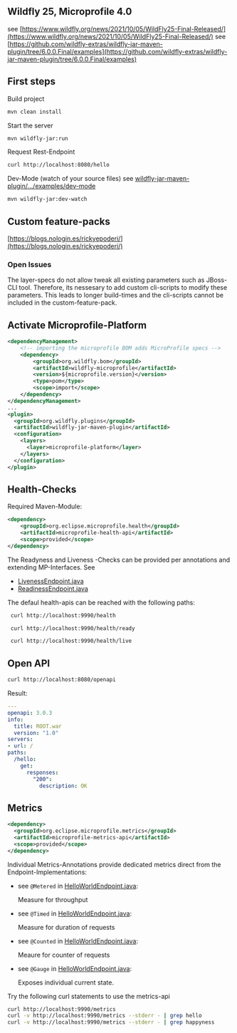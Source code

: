 Wildfly 25, Microprofile 4.0
----------------------------
see [https://www.wildfly.org/news/2021/10/05/WildFly25-Final-Released/](https://www.wildfly.org/news/2021/10/05/WildFly25-Final-Released/)
see [https://github.com/wildfly-extras/wildfly-jar-maven-plugin/tree/6.0.0.Final/examples](https://github.com/wildfly-extras/wildfly-jar-maven-plugin/tree/6.0.0.Final/examples)

First steps
--------------
Build project
```bash
mvn clean install
```

Start the server
```bash
mvn wildfly-jar:run
```

Request Rest-Endpoint
```bash
curl http://localhost:8080/hello
```

Dev-Mode (watch of your source files)
see [wildfly-jar-maven-plugin/.../examples/dev-mode](https://github.com/wildfly-extras/wildfly-jar-maven-plugin/tree/master/examples/dev-mode)
```bash
mvn wildfly-jar:dev-watch
```

Custom feature-packs
--------------------
[https://blogs.nologin.es/rickyepoderi/](https://blogs.nologin.es/rickyepoderi/)

### Open Issues

The layer-specs do not allow tweak all existing parameters such as JBoss-CLI tool.
Therefore, its nessesary to add custom cli-scripts to modify these parameters.
This leads to longer build-times and the cli-scripts cannot be included in the custom-feature-pack.

Activate Microprofile-Platform
------------------------------
```xml
<dependencyManagement>
    <!-- importing the microprofile BOM adds MicroProfile specs -->
    <dependency>
        <groupId>org.wildfly.bom</groupId>
        <artifactId>wildfly-microprofile</artifactId>
        <version>${microprofile.version}</version>
        <type>pom</type>
        <scope>import</scope>
    </dependency>
</dependencyManagement>
...
<plugin>
  <groupId>org.wildfly.plugins</groupId>
  <artifactId>wildfly-jar-maven-plugin</artifactId>
  <configuration>
    <layers>
      <layer>microprofile-platform</layer>
    </layers>
  </configuration>
</plugin>
```

Health-Checks
-------------
Required Maven-Module:
```xml
<dependency>
    <groupId>org.eclipse.microprofile.health</groupId>
    <artifactId>microprofile-health-api</artifactId>
    <scope>provided</scope>
</dependency>
```

The Readyness and Liveness -Checks can be provided per annotations and extending MP-Interfaces. See
* [LivenessEndpoint.java](src/main/java/com/baloise/codecamp/wildfly/LivenessEndpoint.java)
* [ReadinessEndpoint.java](src/main/java/com/baloise/codecamp/poc/mp/ReadynessEndpoint.java)

The defaul health-apis can be reached with the following paths:
```bash
 curl http://localhost:9990/health
```
```bash
 curl http://localhost:9990/health/ready
```
```bash
 curl http://localhost:9990/health/live
```

Open API
--------
```bash
curl http://localhost:8080/openapi
```
Result:
```yaml
---
openapi: 3.0.3
info:
  title: ROOT.war
  version: "1.0"
servers:
- url: /
paths:
  /hello:
    get:
      responses:
        "200":
          description: OK
```

Metrics
-------
```xml
<dependency>
  <groupId>org.eclipse.microprofile.metrics</groupId>
  <artifactId>microprofile-metrics-api</artifactId>
  <scope>provided</scope>
</dependency>
```

Individual Metrics-Annotations provide dedicated metrics direct from the Endpoint-Implementations:
* see `@Metered` in [HelloWorldEndpoint.java](src/main/java/com/baloise/codecamp/wildfly/HelloWorldEndpoint.java):
  
  Measure for throughput
  
* see `@Timed` in [HelloWorldEndpoint.java](src/main/java/com/baloise/codecamp/wildfly/HelloWorldEndpoint.java):
  
  Measure for duration of requests
  
* see `@Counted` in [HelloWorldEndpoint.java](src/main/java/com/baloise/codecamp/wildfly/HelloWorldEndpoint.java):
  
  Meaure for counter of requests
  
* see `@Gauge` in [HelloWorldEndpoint.java](src/main/java/com/baloise/codecamp/wildfly/HelloWorldEndpoint.java):
  
  Exposes individual current state. 

Try the following curl statements to use the metrics-api
```bash
curl http://localhost:9990/metrics
curl -v http://localhost:9990/metrics --stderr - | grep hello
curl -v http://localhost:9990/metrics --stderr - | grep happyness
```